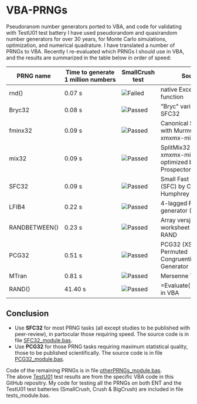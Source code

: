 # VBA-PRNGs
Pseudoranom number generators ported to VBA, and code for validating with TestU01 test battery
I have used pseudorandom and quasirandom number generators for over 30 years, for Monte Carlo simulations, optimization, and numerical quadrature.
I have translated a number of PRNGs to VBA. Recently I re-evaluated which PRNGs I should use in VBA, and the results are summarized in the table below in order of speed:

| PRNG name | Time to generate 1&nbsp;million&nbsp;numbers | SmallCrush test | Source |
| --------- | -------------------------- | --------------- | ------ |
| rnd()     | 0.07 s                     | ![Failed](https://img.shields.io/badge/Fail-red) | native Excel VBA function |
| Bryc32    | 0.08 s                     | ![Passed](https://img.shields.io/badge/Pass-green) | "Bryc" variant of SFC32 |
| fminx32   | 0.09 s                     | ![Passed](https://img.shields.io/badge/Pass-green) | Canonical SplitMix32 with Murmur3 fmix32 xmxmx-mixer/finisher |
| mix32     | 0.09 s                     | ![Passed](https://img.shields.io/badge/Pass-green) | SplitMix32 with xmxmx-mixer optimized by Hash-Prospector |
| SFC32     | 0.09 s                     | ![Passed](https://img.shields.io/badge/Pass-green) | Small Fast Counting (SFC) by Chris Doty-Humphrey |
| LFIB4     | 0.22 s                     | ![Passed](https://img.shields.io/badge/Pass-green) | 4-lagged Fibonacci generator (Marsaglia) |
| RANDBETWEEN() | 0.23 s                 | ![Passed](https://img.shields.io/badge/Pass-green) | Array versjon of Excel worksheet function RAND | 
| PCG32     | 0.51 s                     | ![Passed](https://img.shields.io/badge/Pass-green) | PCG32 (XSH-RR),  Permuted Congruential Generator | 
| MTran     | 0.81 s                     | ![Passed](https://img.shields.io/badge/Pass-green) | Mersenne Twister |
| RAND()    | 41.40 s                    | ![Passed](https://img.shields.io/badge/Pass-green) | =Evaluate("=RAND()") in VBA |

## Conclusion

* Use **SFC32** for most PRNG tasks (all except studies to be published with peer-review), in partocular those requiring speed. The source code is in file [SFC32_module.bas](https://github.com/SchildCode/VBA-PRNGs/blob/main/SFC32_module.bas).
* Use **PCG32** for those PRNG tasks requiring maximum statistical quality, those to be published scientifically. The source code is in file [PCG32_module.bas](https://github.com/SchildCode/VBA-PRNGs/blob/main/PCG32_module.bas).

Code of the remaining PRNGs is in file [otherPRNGs_module.bas](https://github.com/SchildCode/VBA-PRNGs/blob/main/otherPRNGs_module.bas).<br>
The above [TestU01](https://en.wikipedia.org/wiki/TestU01) test results are from the specific VBA code in this GitHub repositry.  My code for testing all the PRNGs on both ENT and the TestU01 test batteries (SmallCrush, Crush & BigCrush) are included in file tests_module.bas.


  
